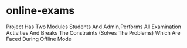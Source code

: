 # online-exams
 Project Has Two Modules Students And Admin,Performs All Examination  Activities And Breaks The Constraints (Solves The Problems) Which Are  Faced During Offline Mode
